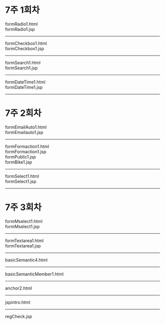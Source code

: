<h1>7주 1회차</h1>
formRadio1.html <br>
formRadio1.jsp <hr>

formCheckbox1.html<br>
formCheckbox1.jsp<hr>

formSearch1.html<br>
formSearch1.jsp<hr>

formDateTime1.html<br>
formDateTime1.jsp<hr>


<h1>7주 2회차</h1>
formEmailAuto1.html<br>
formEmailauto1.jsp<hr>

formFormaction1.html<br>
formFormaction1.jsp<br>
formPublic1.jsp<br>
formBike1.jsp<hr>

formSelect1.html<br>
formSelect1.jsp<hr>

<h1>7주 3회차</h1>
formMselect1.html<br>
formMselect1.jsp<hr>

formTextarea1.html<br>
formTextarea1.jsp<hr>

basicSemantic4.html<br><hr>

basicSemanticMember1.html<br><hr>

anchor2.html<br><hr>

jspintro.html<br><hr>

regCheck.jsp

